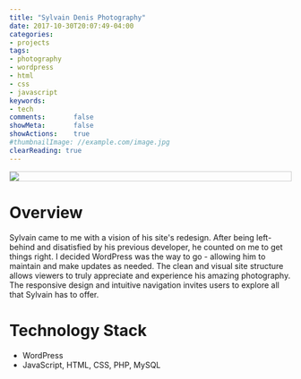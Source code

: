 ```yaml
---
title: "Sylvain Denis Photography"
date: 2017-10-30T20:07:49-04:00
categories:
- projects
tags:
- photography
- wordpress
- html
- css
- javascript
keywords:
- tech
comments:       false
showMeta:       false
showActions:    true
#thumbnailImage: //example.com/image.jpg
clearReading: true
---
```


<a href="http://sylvaindenis.com/" style="border: 1px solid #ccc; display: block;" target="_blank"><img src="/images/projects-sylvain-denis-photography-01.png" /></a>

# Overview
Sylvain came to me with a vision of his site's redesign. After being left-behind and disatisfied by his previous developer, he counted on me to get things right. I decided WordPress was the way to go - allowing him to maintain and make updates as needed. The clean and visual site structure allows viewers to truly appreciate and experience his amazing photography. The responsive design and intuitive navigation invites users to explore all that Sylvain has to offer.

# Technology Stack
- WordPress
- JavaScript, HTML, CSS, PHP, MySQL
